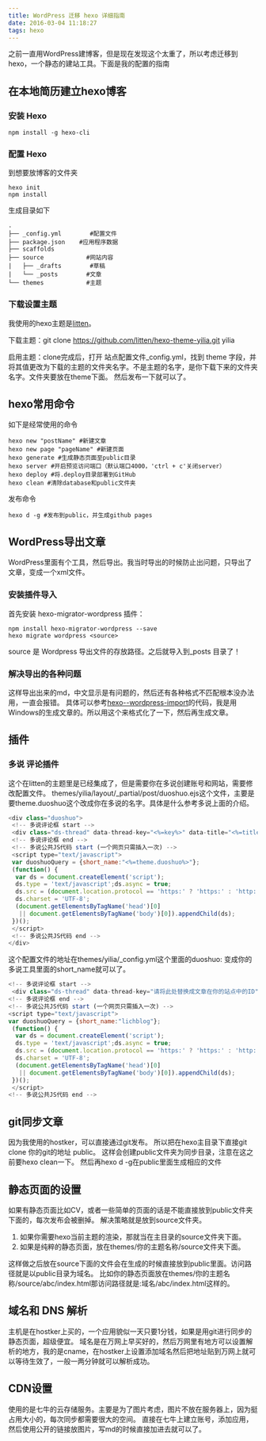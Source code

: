 ```yaml
---
title: WordPress 迁移 hexo 详细指南
date: 2016-03-04 11:18:27
tags: hexo
---
```



之前一直用WordPress建博客，但是现在发现这个太重了，所以考虑迁移到hexo，一个静态的建站工具。下面是我的配置的指南

## 在本地简历建立hexo博客
### 安装 Hexo
```shell
npm install -g hexo-cli
```
### 配置 Hexo
到想要放博客的文件夹
```shell
hexo init
npm install
```
生成目录如下
```
.
├── _config.yml        #配置文件
├── package.json    #应用程序数据
├── scaffolds
├── source            #网站内容
|   ├── _drafts        #草稿
|   └── _posts        #文章
└── themes            #主题
```
### 下载设置主题

我使用的hexo主题是[litten](https://github.com/litten/hexo-theme-yilia)。

下载主题：git clone https://github.com/litten/hexo-theme-yilia.git yilia

启用主题：clone完成后，打开 站点配置文件_config.yml，找到 theme 字段，并将其值更改为下载的主题的文件夹名字。不是主题的名字，是你下载下来的文件夹名字。文件夹要放在theme下面。
然后发布一下就可以了。

## hexo常用命令
如下是经常使用的命令
```shell
hexo new "postName" #新建文章
hexo new page "pageName" #新建页面
hexo generate #生成静态页面至public目录
hexo server #开启预览访问端口（默认端口4000，'ctrl + c'关闭server）
hexo deploy #将.deploy目录部署到GitHub
hexo clean #清除database和public文件夹
```
发布命令
```shell
hexo d -g #发布到public，并生成github pages
```



## WordPress导出文章
WordPress里面有个工具，然后导出。我当时导出的时候防止出问题，只导出了文章，变成一个xml文件。
### 安装插件导入
首先安装 hexo-migrator-wordpress 插件：
```shell
npm install hexo-migrator-wordpress --save
hexo migrate wordpress <source>
```
source 是 Wordpress 导出文件的存放路径。之后就导入到_posts 目录了！
### 解决导出的各种问题
这样导出出来的md，中文显示是有问题的，然后还有各种格式不匹配根本没办法用，一直会报错。
具体可以参考[hexo--wordpress-import](https://github.com/LichAmnesia/hexo-wordpress-import)的代码，我是用Windows的生成文章的。所以用这个来格式化了一下，然后再生成文章。


## 插件
### 多说 评论插件
这个在litten的主题里是已经集成了，但是需要你在多说创建账号和网站，需要修改配置文件。
themes/yilia/layout/_partial/post/duoshuo.ejs这个文件，主要是要theme.duoshuo这个改成你在多说的名字。具体是什么参考多说上面的介绍。
```javascript
<div class="duoshuo">
 <!-- 多说评论框 start -->
 <div class="ds-thread" data-thread-key="<%=key%>" data-title="<%=title%>" data-url="<%=url%>"></div>
 <!-- 多说评论框 end -->
 <!-- 多说公共JS代码 start (一个网页只需插入一次) -->
 <script type="text/javascript">
 var duoshuoQuery = {short_name:"<%=theme.duoshuo%>"};
 (function() {
  var ds = document.createElement('script');
  ds.type = 'text/javascript';ds.async = true;
  ds.src = (document.location.protocol == 'https:' ? 'https:' : 'http:') + '//static.duoshuo.com/embed.js';
  ds.charset = 'UTF-8';
  (document.getElementsByTagName('head')[0]
   || document.getElementsByTagName('body')[0]).appendChild(ds);
 })();
 </script>
 <!-- 多说公共JS代码 end -->
</div>
```
这个配置文件的地址在themes/yilia/_config.yml这个里面的duoshuo: 变成你的多说工具里面的short_name就可以了。

```javascript
<!-- 多说评论框 start -->
 <div class="ds-thread" data-thread-key="请将此处替换成文章在你的站点中的ID" data-title="请替换成文章的标题" data-url="请替换成文章的网址"></div>
<!-- 多说评论框 end -->
<!-- 多说公共JS代码 start (一个网页只需插入一次) -->
<script type="text/javascript">
var duoshuoQuery = {short_name:"lichblog"};
 (function() {
  var ds = document.createElement('script');
  ds.type = 'text/javascript';ds.async = true;
  ds.src = (document.location.protocol == 'https:' ? 'https:' : 'http:') + '//static.duoshuo.com/embed.js';
  ds.charset = 'UTF-8';
  (document.getElementsByTagName('head')[0]
   || document.getElementsByTagName('body')[0]).appendChild(ds);
 })();
 </script>
<!-- 多说公共JS代码 end -->
```


## git同步文章
因为我使用的hostker，可以直接通过git发布。
所以把在hexo主目录下直接git clone 你的git的地址 public。
这样会创建public文件夹为同步目录，注意在这之前要hexo clean一下。
然后再hexo d -g在public里面生成相应的文件

## 静态页面的设置
如果有静态页面比如CV，或者一些简单的页面的话是不能直接放到public文件夹下面的，每次发布会被删掉。
解决策略就是放到source文件夹。
1. 如果你需要hexo当前主题的渲染，那就当在主目录的source文件夹下面。
2. 如果是纯粹的静态页面，放在themes/你的主题名称/source文件夹下面。

这样做之后放在source下面的文件会在生成的时候直接放到public里面。访问路径就是以public目录为域名。
比如你的静态页面放在themes/你的主题名称/source/abc/index.html那访问路径就是:域名/abc/index.html这样的。


## 域名和 DNS 解析
主机是在hostker上买的，一个应用貌似一天只要1分钱，如果是用git进行同步的静态页面，超级便宜。
域名是在万网上早买好的，然后万网里有地方可以设置解析的地方，我的是cname，在hostker上设置添加域名然后把地址贴到万网上就可以等待生效了，一般一两分钟就可以解析成功。

## CDN设置
使用的是七牛的云存储服务。主要是为了图片考虑，图片不放在服务器上，因为挺占用大小的，每次同步都需要很大的空间。
直接在七牛上建立账号，添加应用，然后使用公开的链接放图片，写md的时候直接加进去就可以了。
